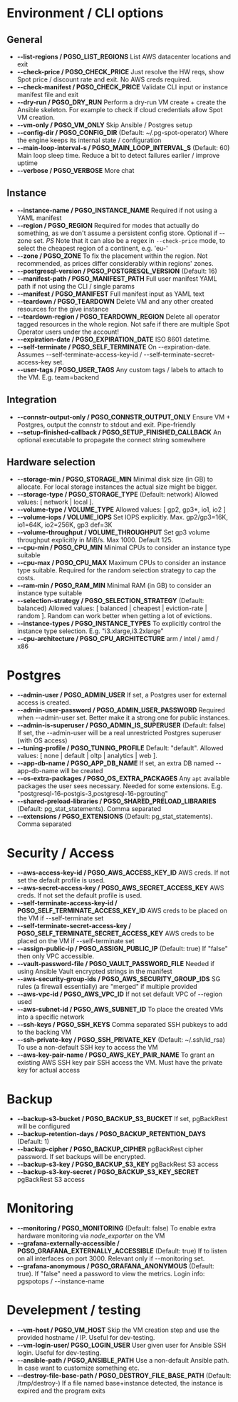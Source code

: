 # Environment / CLI options

## General

* **--list-regions / PGSO_LIST_REGIONS** List AWS datacenter locations and exit
* **--check-price / PGSO_CHECK_PRICE** Just resolve the HW reqs, show Spot price / discount rate and exit. No AWS creds required.
* **--check-manifest / PGSO_CHECK_PRICE** Validate CLI input or instance manifest file and exit
* **--dry-run / PGSO_DRY_RUN** Perform a dry-run VM create + create the Ansible skeleton. For example to check if cloud credentials allow Spot VM creation.
* **--vm-only / PGSO_VM_ONLY** Skip Ansible / Postgres setup
* **--config-dir / PGSO_CONFIG_DIR** (Default: ~/.pg-spot-operator) Where the engine keeps its internal state / configuration
* **--main-loop-interval-s / PGSO_MAIN_LOOP_INTERVAL_S** (Default: 60)  Main loop sleep time. Reduce a bit to detect failures earlier / improve uptime
* **--verbose / PGSO_VERBOSE** More chat

## Instance

* **--instance-name / PGSO_INSTANCE_NAME** Required if not using a YAML manifest
* **--region / PGSO_REGION** Required for modes that actually do something, as we don't assume a persistent config store. Optional if --zone set.
  *PS* Note that it can also be a regex in `--check-price` mode, to select the cheapest region of a continent, e.g. 'eu-'
* **--zone / PGSO_ZONE** To fix the placement within the region. Not recommended, as prices differ considerably within regions' zones.
* **--postgresql-version / PGSO_POSTGRESQL_VERSION** (Default: 16)
* **--manifest-path / PGSO_MANIFEST_PATH** Full user manifest YAML path if not using the CLI / single params
* **--manifest / PGSO_MANIFEST** Full manifest input as YAML text
* **--teardown / PGSO_TEARDOWN** Delete VM and any other created resources for the give instance
* **--teardown-region / PGSO_TEARDOWN_REGION** Delete all operator tagged resources in the whole region. Not safe if there are multiple Spot Operator users under the account!
* **--expiration-date / PGSO_EXPIRATION_DATE** ISO 8601 datetime.
* **--self-terminate / PGSO_SELF_TERMINATE** On --expiration-date. Assumes --self-terminate-access-key-id / --self-terminate-secret-access-key set. 
* **--user-tags / PGSO_USER_TAGS** Any custom tags / labels to attach to the VM. E.g. team=backend

## Integration

* **--connstr-output-only / PGSO_CONNSTR_OUTPUT_ONLY** Ensure VM + Postgres, output the connstr to stdout and exit. Pipe-friendly
* **--setup-finished-callback / PGSO_SETUP_FINISHED_CALLBACK** An optional executable to propagate the connect string somewhere

## Hardware selection

* **--storage-min / PGSO_STORAGE_MIN** Minimal disk size (in GB) to allocate. For local storage instances the actual size might be bigger.
* **--storage-type / PGSO_STORAGE_TYPE** (Default: network) Allowed values: \[ network | local \].
* **--volume-type / VOLUME_TYPE** Allowed values: \[ gp2, gp3\*, io1, io2 \]
* **--volume-iops / VOLUME_IOPS** Set IOPS explicitly. Max. gp2/gp3=16K, io1=64K, io2=256K, gp3 def=3K
* **--volume-throughput / VOLUME_THROUGHPUT** Set gp3 volume throughput explicitly in MiB/s. Max 1000. Default 125.
* **--cpu-min / PGSO_CPU_MIN** Minimal CPUs to consider an instance type suitable
* **--cpu-max / PGSO_CPU_MAX** Maximum CPUs to consider an instance type suitable. Required for the random selection strategy to cap the costs. 
* **--ram-min / PGSO_RAM_MIN** Minimal RAM (in GB) to consider an instance type suitable
* **--selection-strategy / PGSO_SELECTION_STRATEGY** (Default: balanced) Allowed values: \[ balanced | cheapest | eviction-rate | random \]. Random can work better when getting a lot of evictions. 
* **--instance-types / PGSO_INSTANCE_TYPES** To explicitly control the instance type selection. E.g. "i3.xlarge,i3.2xlarge"
* **--cpu-architecture / PGSO_CPU_ARCHITECTURE** arm / intel / amd / x86

# Postgres

* **--admin-user / PGSO_ADMIN_USER** If set, a Postgres user for external access is created.
* **--admin-user-password / PGSO_ADMIN_USER_PASSWORD** Required when --admin-user set. Better make it a strong one for public instances.
* **--admin-is-superuser / PGSO_ADMIN_IS_SUPERUSER** (Default: false) If set, the --admin-user will be a real unrestricted Postgres superuser (with OS access)
* **--tuning-profile / PGSO_TUNING_PROFILE** Default: "default". Allowed values: \[ none | default | oltp | analytics | web \].
* **--app-db-name / PGSO_APP_DB_NAME** If set, an extra DB named --app-db-name will be created 
* **--os-extra-packages / PGSO_OS_EXTRA_PACKAGES** Any `apt` available packages the user sees necessary. Needed for some extensions. E.g. "postgresql-16-postgis-3,postgresql-16-pgrouting"
* **--shared-preload-libraries / PGSO_SHARED_PRELOAD_LIBRARIES** (Default: pg_stat_statements). Comma separated
* **--extensions / PGSO_EXTENSIONS** (Default: pg_stat_statements). Comma separated


# Security / Access

* **--aws-access-key-id / PGSO_AWS_ACCESS_KEY_ID** AWS creds. If not set the default profile is used.  
* **--aws-secret-access-key / PGSO_AWS_SECRET_ACCESS_KEY** AWS creds. If not set the default profile is used.
* **--self-terminate-access-key-id / PGSO_SELF_TERMINATE_ACCESS_KEY_ID** AWS creds to be placed on the VM if --self-terminate set
* **--self-terminate-secret-access-key / PGSO_SELF_TERMINATE_SECRET_ACCESS_KEY** AWS creds to be placed on the VM if --self-terminate set
* **--assign-public-ip / PGSO_ASSIGN_PUBLIC_IP** (Default: true) If "false" then only VPC accessible.
* **--vault-password-file / PGSO_VAULT_PASSWORD_FILE** Needed if using Ansible Vault encrypted strings in the manifest
* **--aws-security-group-ids / PGSO_AWS_SECURITY_GROUP_IDS** SG rules (a firewall essentially) are "merged" if multiple provided
* **--aws-vpc-id / PGSO_AWS_VPC_ID** If not set default VPC of --region used
* **--aws-subnet-id / PGSO_AWS_SUBNET_ID** To place the created VMs into a specific network
* **--ssh-keys / PGSO_SSH_KEYS** Comma separated SSH pubkeys to add to the backing VM
* **--ssh-private-key / PGSO_SSH_PRIVATE_KEY** (Default: ~/.ssh/id_rsa) To use a non-default SSH key to access the VM
* **--aws-key-pair-name / PGSO_AWS_KEY_PAIR_NAME** To grant an existing AWS SSH key pair SSH access the VM. Must have the private key for actual access 

# Backup

* **--backup-s3-bucket / PGSO_BACKUP_S3_BUCKET** If set, pgBackRest will be configured
* **--backup-retention-days / PGSO_BACKUP_RETENTION_DAYS** (Default: 1)
* **--backup-cipher / PGSO_BACKUP_CIPHER** pgBackRest cipher password. If set backups will be encrypted.
* **--backup-s3-key / PGSO_BACKUP_S3_KEY** pgBackRest S3 access
* **--backup-s3-key-secret / PGSO_BACKUP_S3_KEY_SECRET** pgBackRest S3 access

# Monitoring

* **--monitoring / PGSO_MONITORING** (Default: false) To enable extra hardware monitoring via *node_exporter* on the VM
* **--grafana-externally-accessible / PGSO_GRAFANA_EXTERNALLY_ACCESSIBLE** (Default: true) If to listen on all interfaces on port 3000. Relevant only if --monitoring set.
* **--grafana-anonymous / PGSO_GRAFANA_ANONYMOUS** (Default: true). If "false" need a password to view the metrics. Login info: pgspotops / --instance-name

# Develepment / testing

* **--vm-host / PGSO_VM_HOST** Skip the VM creation step and use the provided hostname / IP. Useful for dev-testing.
* **--vm-login-user/ PGSO_LOGIN_USER** User given user for Ansible SSH login. Useful for dev-testing.
* **--ansible-path / PGSO_ANSIBLE_PATH** Use a non-default Ansible path. In case want to customize something etc.
* **--destroy-file-base-path / PGSO_DESTROY_FILE_BASE_PATH** (Default: /tmp/destroy-) If a file named base+instance detected, the instance is expired and the program exits
